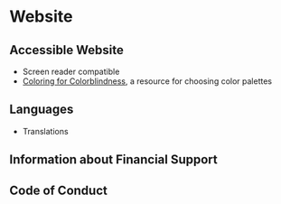 # Website

## Accessible Website

- Screen reader compatible
- [Coloring for Colorblindness](https://davidmathlogic.com/colorblind), a resource for choosing color palettes

## Languages

- Translations

## Information about Financial Support

## Code of Conduct 
